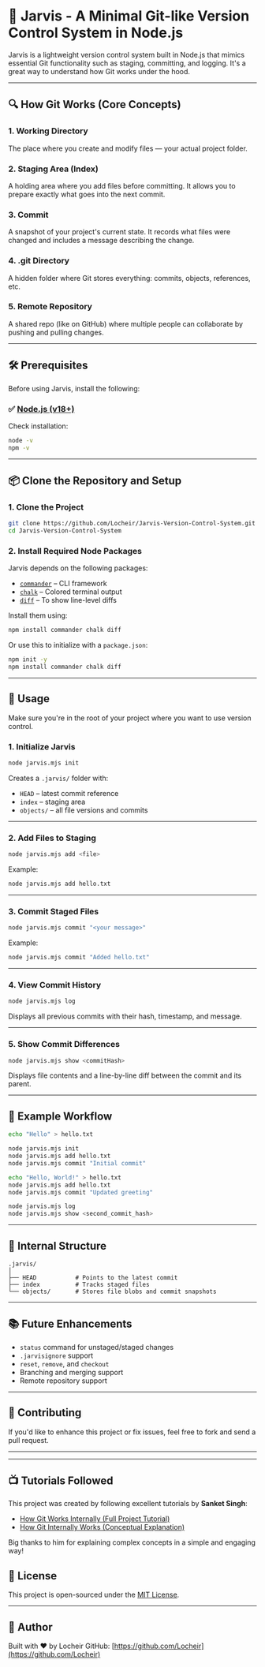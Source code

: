 # 🧠 Jarvis - A Minimal Git-like Version Control System in Node.js

Jarvis is a lightweight version control system built in Node.js that mimics essential Git functionality such as staging, committing, and logging. It's a great way to understand how Git works under the hood.

---

## 🔍 How Git Works (Core Concepts)

### 1. **Working Directory**
The place where you create and modify files — your actual project folder.

### 2. **Staging Area (Index)**
A holding area where you add files before committing. It allows you to prepare exactly what goes into the next commit.

### 3. **Commit**
A snapshot of your project's current state. It records what files were changed and includes a message describing the change.

### 4. **.git Directory**
A hidden folder where Git stores everything: commits, objects, references, etc.

### 5. **Remote Repository**
A shared repo (like on GitHub) where multiple people can collaborate by pushing and pulling changes.

---

## 🛠 Prerequisites

Before using Jarvis, install the following:

### ✅ [Node.js (v18+)](https://nodejs.org/en/download)

Check installation:

```bash
node -v
npm -v
```

---

## 📦 Clone the Repository and Setup

### 1. Clone the Project

```bash
git clone https://github.com/Locheir/Jarvis-Version-Control-System.git
cd Jarvis-Version-Control-System
```

### 2. Install Required Node Packages

Jarvis depends on the following packages:
- [`commander`](https://www.npmjs.com/package/commander) – CLI framework
- [`chalk`](https://www.npmjs.com/package/chalk) – Colored terminal output
- [`diff`](https://www.npmjs.com/package/diff) – To show line-level diffs

Install them using:

```bash
npm install commander chalk diff
```

Or use this to initialize with a `package.json`:

```bash
npm init -y
npm install commander chalk diff
```

---

## 🚀 Usage

Make sure you're in the root of your project where you want to use version control.

### 1. Initialize Jarvis

```bash
node jarvis.mjs init
```

Creates a `.jarvis/` folder with:
- `HEAD` – latest commit reference
- `index` – staging area
- `objects/` – all file versions and commits

---

### 2. Add Files to Staging

```bash
node jarvis.mjs add <file>
```

Example:
```bash
node jarvis.mjs add hello.txt
```

---

### 3. Commit Staged Files

```bash
node jarvis.mjs commit "<your message>"
```

Example:
```bash
node jarvis.mjs commit "Added hello.txt"
```

---

### 4. View Commit History

```bash
node jarvis.mjs log
```

Displays all previous commits with their hash, timestamp, and message.

---

### 5. Show Commit Differences

```bash
node jarvis.mjs show <commitHash>
```

Displays file contents and a line-by-line diff between the commit and its parent.

---

## 🧪 Example Workflow

```bash
echo "Hello" > hello.txt

node jarvis.mjs init
node jarvis.mjs add hello.txt
node jarvis.mjs commit "Initial commit"

echo "Hello, World!" > hello.txt
node jarvis.mjs add hello.txt
node jarvis.mjs commit "Updated greeting"

node jarvis.mjs log
node jarvis.mjs show <second_commit_hash>
```

---

## 📁 Internal Structure

```
.jarvis/
│
├── HEAD           # Points to the latest commit
├── index          # Tracks staged files
└── objects/       # Stores file blobs and commit snapshots
```

---

## 📚 Future Enhancements

- `status` command for unstaged/staged changes
- `.jarvisignore` support
- `reset`, `remove`, and `checkout`
- Branching and merging support
- Remote repository support

---

## 🤝 Contributing

If you'd like to enhance this project or fix issues, feel free to fork and send a pull request.

---


---

## 📺 Tutorials Followed

This project was created by following excellent tutorials by **Sanket Singh**:

- [How Git Works Internally (Full Project Tutorial)](https://youtu.be/SEc5PFVSfms?si=kbm-SlhKTG8kIh4j)
- [How Git Internally Works (Conceptual Explanation)](https://youtu.be/8IuY73q3dNU?si=00Hc2sV7766-9KzQ)

Big thanks to him for explaining complex concepts in a simple and engaging way!


## 📄 License

This project is open-sourced under the [MIT License](LICENSE).

---

## 👤 Author

Built with ❤️ by Locheir
GitHub: [https://github.com/Locheir](https://github.com/Locheir)
